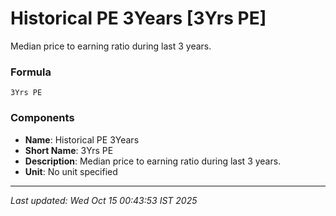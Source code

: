 # Historical PE 3Years [3Yrs PE]
Median price to earning ratio during last 3 years.

### Formula
```text
3Yrs PE
```


### Components
- **Name**: Historical PE 3Years
- **Short Name**: 3Yrs PE
- **Description**: Median price to earning ratio during last 3 years.
- **Unit**: No unit specified

---
*Last updated: Wed Oct 15 00:43:53 IST 2025*
